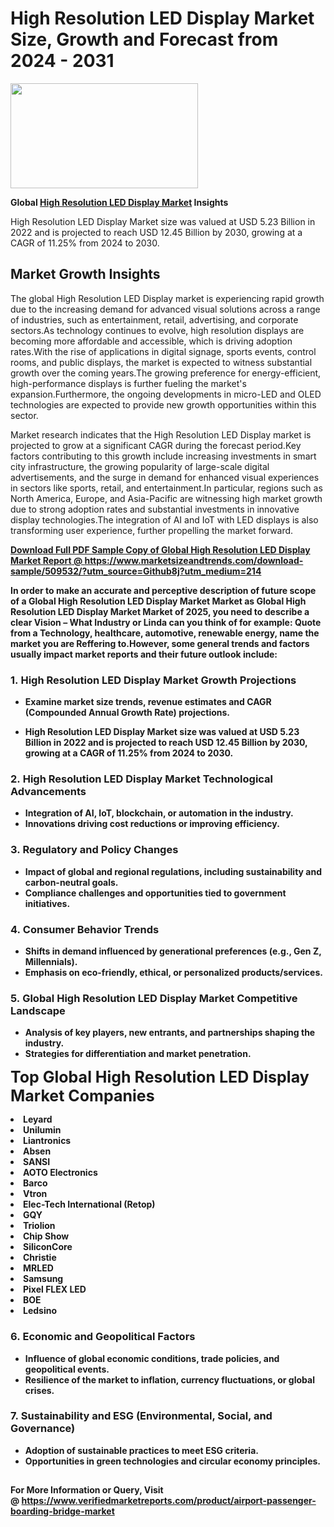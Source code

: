 <H1>High Resolution LED Display Market Size, Growth and Forecast from 2024 - 2031</H1><img class="aligncenter size-medium wp-image-584254" src="https://thirdeyenews.in/wp-content/uploads/2024/09/Global-Market-Research-300x168.jpeg" alt="" width="300" height="168" /><p><strong>Global&nbsp;<a href="https://www.marketsizeandtrends.com/download-sample/509532/?utm_source=Github8j?utm_medium=214">High Resolution LED Display Market</a> Insights</strong></p><p>High Resolution LED Display Market size was valued at USD 5.23 Billion in 2022 and is projected to reach USD 12.45 Billion by 2030, growing at a CAGR of 11.25% from 2024 to 2030.</p><p><h2>Market Growth Insights</h2> <p>The global High Resolution LED Display market is experiencing rapid growth due to the increasing demand for advanced visual solutions across a range of industries, such as entertainment, retail, advertising, and corporate sectors.As technology continues to evolve, high resolution displays are becoming more affordable and accessible, which is driving adoption rates.With the rise of applications in digital signage, sports events, control rooms, and public displays, the market is expected to witness substantial growth over the coming years.The growing preference for energy-efficient, high-performance displays is further fueling the market's expansion.Furthermore, the ongoing developments in micro-LED and OLED technologies are expected to provide new growth opportunities within this sector.</p> <p><strong><a href="#"></a></strong></p> <p>Market research indicates that the High Resolution LED Display market is projected to grow at a significant CAGR during the forecast period.Key factors contributing to this growth include increasing investments in smart city infrastructure, the growing popularity of large-scale digital advertisements, and the surge in demand for enhanced visual experiences in sectors like sports, retail, and entertainment.In particular, regions such as North America, Europe, and Asia-Pacific are witnessing high market growth due to strong adoption rates and substantial investments in innovative display technologies.The integration of AI and IoT with LED displays is also transforming user experience, further propelling the market forward.</p> <p><strong><a href="#"></p><p><span class=""><strong>Download Full PDF Sample Copy of Global High Resolution LED Display Market Report</strong> @ <a href="https://www.marketsizeandtrends.com/download-sample/509532/?utm_source=Github8j?utm_medium=214" target="_blank">https://www.marketsizeandtrends.com/download-sample/509532/?utm_source=Github8j?utm_medium=214</a></span></p><p>In order to make an accurate and perceptive description of future scope of a Global&nbsp;High Resolution LED Display Market Market as Global&nbsp;High Resolution LED Display Market Market of 2025, you need to describe a clear Vision &ndash; What Industry or Linda can you think of for example: Quote from a Technology, healthcare, automotive, renewable energy, name the market you are Reffering to.However, some general trends and factors usually impact market reports and their future outlook include:</p><h3>1.&nbsp;<strong>High Resolution LED Display Market Growth Projections</strong></h3><ul><li>Examine market size trends, revenue estimates and CAGR (Compounded Annual Growth Rate) projections.</li><li><p>High Resolution LED Display Market size was valued at USD 5.23 Billion in 2022 and is projected to reach USD 12.45 Billion by 2030, growing at a CAGR of 11.25% from 2024 to 2030.</p></li></ul><h3>2.&nbsp;<strong>High Resolution LED Display Market Technological Advancements</strong></h3><ul><li>Integration of AI, IoT, blockchain, or automation in the industry.</li><li>Innovations driving cost reductions or improving efficiency.</li></ul><h3>3.&nbsp;<strong>Regulatory and Policy Changes</strong></h3><ul><li>Impact of global and regional regulations, including sustainability and carbon-neutral goals.</li><li>Compliance challenges and opportunities tied to government initiatives.</li></ul><h3>4.&nbsp;<strong>Consumer Behavior Trends</strong></h3><ul><li>Shifts in demand influenced by generational preferences (e.g., Gen Z, Millennials).</li><li>Emphasis on eco-friendly, ethical, or personalized products/services.</li></ul><h3>5.&nbsp;<strong>Global High Resolution LED Display Market Competitive Landscape</strong></h3><ul><li>Analysis of key players, new entrants, and partnerships shaping the industry.</li><li>Strategies for differentiation and market penetration.</li></ul><p data-pm-slice="1 1 []"><span style="color: inherit; font-family: inherit; font-size: 25px;">Top Global High Resolution LED Display Market Companies</span></p><div class="" data-test-id=""><p><li>Leyard</li><li> Unilumin</li><li> Liantronics</li><li> Absen</li><li> SANSI</li><li> AOTO Electronics</li><li> Barco</li><li> Vtron</li><li> Elec-Tech International (Retop)</li><li> GQY</li><li> Triolion</li><li> Chip Show</li><li> SiliconCore</li><li> Christie</li><li> MRLED</li><li> Samsung</li><li> Pixel FLEX LED</li><li> BOE</li><li> Ledsino</li></p></div><h3>6.&nbsp;<strong>Economic and Geopolitical Factors</strong></h3><ul><li>Influence of global economic conditions, trade policies, and geopolitical events.</li><li>Resilience of the market to inflation, currency fluctuations, or global crises.</li></ul><h3>7.&nbsp;<strong>Sustainability and ESG (Environmental, Social, and Governance)</strong></h3><ul><li>Adoption of sustainable practices to meet ESG criteria.</li><li>Opportunities in green technologies and circular economy principles.</li></ul><h2><strong style="font-size: 14px;">For More Information or Query, Visit @&nbsp;</strong><a style="background-color: #ffffff; font-size: 14px;" href="https://www.marketsizeandtrends.com/report/high-resolution-led-display-market/" target="_blank">https://www.verifiedmarketreports.com/product/airport-passenger-boarding-bridge-market</a></h2>